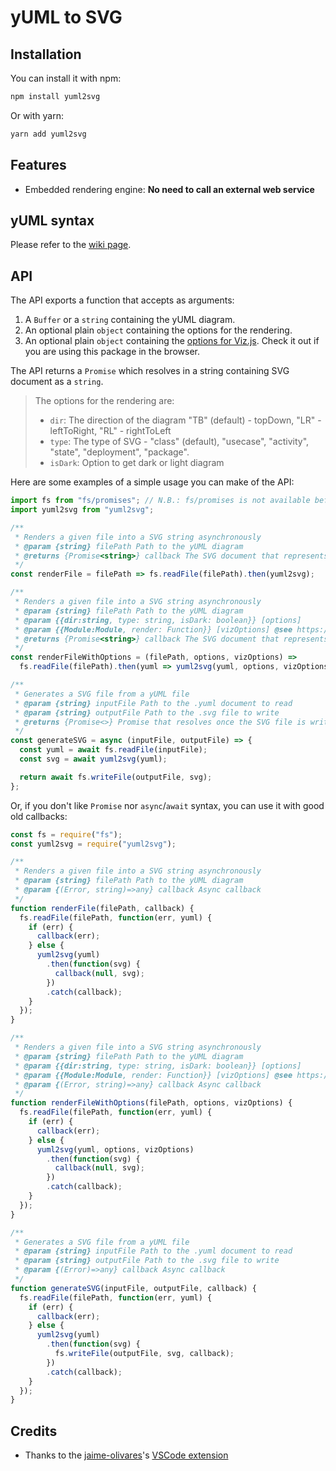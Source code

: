 # yUML to SVG

## Installation

You can install it with npm:

```bash
npm install yuml2svg
```

Or with yarn:

```bash
yarn add yuml2svg
```

## Features

* Embedded rendering engine: **No need to call an external web service**

## yUML syntax

Please refer to the
[wiki page](https://github.com/jaime-olivares/vscode-yuml/wiki).

## API

The API exports a function that accepts as arguments:

1.  A `Buffer` or a `string` containing the yUML diagram.
2.  An optional plain `object` containing the options for the rendering.
3.  An optional plain `object` containing the
    [options for Viz.js](https://github.com/mdaines/viz.js/wiki/2.0.0-API).
    Check it out if you are using this package in the browser.

The API returns a `Promise` which resolves in a string containing SVG document
as a `string`.

> The options for the rendering are:
>
> * `dir`: The direction of the diagram "TB" (default) - topDown, "LR" -
>   leftToRight, "RL" - rightToLeft
> * `type`: The type of SVG - "class" (default), "usecase", "activity", "state",
>   "deployment", "package".
> * `isDark`: Option to get dark or light diagram

Here are some examples of a simple usage you can make of the API:

```js
import fs from "fs/promises"; // N.B.: fs/promises is not available before Node 10.0.0
import yuml2svg from "yuml2svg";

/**
 * Renders a given file into a SVG string asynchronously
 * @param {string} filePath Path to the yUML diagram
 * @returns {Promise<string>} callback The SVG document that represents the yUML diagram
 */
const renderFile = filePath => fs.readFile(filePath).then(yuml2svg);

/**
 * Renders a given file into a SVG string asynchronously
 * @param {string} filePath Path to the yUML diagram
 * @param {{dir:string, type: string, isDark: boolean}} [options]
 * @param {{Module:Module, render: Function}} [vizOptions] @see https://github.com/mdaines/viz.js/wiki/2.0.0-API
 * @returns {Promise<string>} callback The SVG document that represents the yUML diagram
 */
const renderFileWithOptions = (filePath, options, vizOptions) =>
  fs.readFile(filePath).then(yuml => yuml2svg(yuml, options, vizOptions));

/**
 * Generates a SVG file from a yUML file
 * @param {string} inputFile Path to the .yuml document to read
 * @param {string} outputFile Path to the .svg file to write
 * @returns {Promise<>} Promise that resolves once the SVG file is written
 */
const generateSVG = async (inputFile, outputFile) => {
  const yuml = await fs.readFile(inputFile);
  const svg = await yuml2svg(yuml);

  return await fs.writeFile(outputFile, svg);
};
```

Or, if you don't like `Promise` nor `async`/`await` syntax, you can use it with
good old callbacks:

```js
const fs = require("fs");
const yuml2svg = require("yuml2svg");

/**
 * Renders a given file into a SVG string asynchronously
 * @param {string} filePath Path to the yUML diagram
 * @param {(Error, string)=>any} callback Async callback
 */
function renderFile(filePath, callback) {
  fs.readFile(filePath, function(err, yuml) {
    if (err) {
      callback(err);
    } else {
      yuml2svg(yuml)
        .then(function(svg) {
          callback(null, svg);
        })
        .catch(callback);
    }
  });
}

/**
 * Renders a given file into a SVG string asynchronously
 * @param {string} filePath Path to the yUML diagram
 * @param {{dir:string, type: string, isDark: boolean}} [options]
 * @param {{Module:Module, render: Function}} [vizOptions] @see https://github.com/mdaines/viz.js/wiki/2.0.0-API
 * @param {(Error, string)=>any} callback Async callback
 */
function renderFileWithOptions(filePath, options, vizOptions) {
  fs.readFile(filePath, function(err, yuml) {
    if (err) {
      callback(err);
    } else {
      yuml2svg(yuml, options, vizOptions)
        .then(function(svg) {
          callback(null, svg);
        })
        .catch(callback);
    }
  });
}

/**
 * Generates a SVG file from a yUML file
 * @param {string} inputFile Path to the .yuml document to read
 * @param {string} outputFile Path to the .svg file to write
 * @param {(Error)=>any} callback Async callback
 */
function generateSVG(inputFile, outputFile, callback) {
  fs.readFile(filePath, function(err, yuml) {
    if (err) {
      callback(err);
    } else {
      yuml2svg(yuml)
        .then(function(svg) {
          fs.writeFile(outputFile, svg, callback);
        })
        .catch(callback);
    }
  });
}
```

## Credits

* Thanks to the [jaime-olivares](https://github.com/jaime-olivares)'s
  [VSCode extension](https://github.com/jaime-olivares/vscode-yuml)

